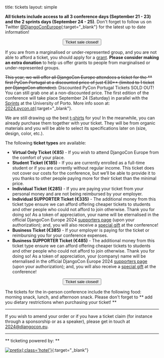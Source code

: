 title: tickets
layout: simple

**All tickets include access to all 3 conference days (September 21 - 23) and the 2 sprints days (September 24 - 25)**. Don't forget to follow us on Twitter [@DjangoConEurope](https://twitter.com/djangoconeurope){:target="_blank"} for the latest up to date information!

<center><button class="btn">Ticket sale closed!</button></center>

If you are from a marginalised or under-represented group, and you are not able to afford a ticket, you should apply for a [grant](/information/grants/). **Please consider making an extra donation** to help us offer grants to people from marginalised or under-represented groups.

<s>This year, we will offer all DjangoCon Europe attendees a ticket for the ** first PyCon Portugal at a discounted price of just €30** (limited to 1 ticket per DjangoCon attendee).</s> Discounted PyCon Portugal Tickets SOLD OUT! You can still grab one at a non-discounted price. The first edition of the conference will take place September 24 (Saturday) in parallel with the [Sprints](/information/sprints/) at the University of Porto. More info soon at: [2024.pycon.pt](https://2024.pycon.pt/){:target="_blank"}. 

We are still drawing up the best [t-shirts](/information/tshirts/) for you! In the meanwhile, you can already purchase them together with your ticket. They will be from organic materials and you will be able to select its specifications later on (size, design, color, etc.).

The following **ticket types** are available:

- **Virtual Only Ticket (€85)** - If you wish to attend DjangoCon Europe from the comfort of your place.
- **Student Ticket (€185)** - If you are currently enrolled as a full-time student or if you are currently without regular income. This ticket does not cover our costs for the conference, but we’ll be able to provide it to you thanks to other people paying more for their ticket than the minimal price.
- **Individual Ticket (€285)** - If you are paying your ticket from your personal money and are not being reimbursed by your employer.
- **Individual SUPPORTER Ticket (€335)** - The additional money from this ticket type ensure we can afford offering cheaper tickets to students and other people who could not afford to join otherwise. Thank you for doing so! As a token of appreciation, your name will be eternalised in the official DjangoCon Europe 2024 [supporters page](/sponsors/supporters/) (upon your authorization); and, you will also receive a <u>special gift</u> at the conference!
- **Business Ticket (€385)** - If your employer is paying for the ticket or reimbursing you for your conference expenses.
- **Business SUPPORTER Ticket (€485)** - The additional money from this ticket type ensure we can afford offering cheaper tickets to students and other people who could not afford to join otherwise. Thank you for doing so! As a token of appreciation, your (company) name will be eternalised in the official DjangoCon Europe 2024 [supporters page](/sponsors/supporters/) (upon your authorization); and, you will also receive a <u>special gift</u> at the conference!

<center><button class="btn">Ticket sale closed!</button></center>

The tickets for the in-person conference include the following food: morning snack, lunch, and afternoon snack. Please don't forget to ** add you dietary restrictions when purchasing your ticket! **

---

If you wish to amend your order or if you have a ticket claim (for instance through a sponsorship or as a speaker), please get in touch at [2024@djangocon.eu](mailto:2024@djangocon.eu).

---

** ticketing powered by: **

[![pretix](/static/images/other/pretix.svg){:class='hotel'}](https://pretix.eu/about/en/){:target="_blank"}
